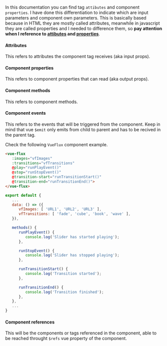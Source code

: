 ---
---
In this documentation you can find tag `attibutes` and component `properties`. I have done this differentiation to indicate which are input parameters and component own parameters. This is basically based because in HTML they are mostly called attributes, meanwhile in javascript they are called properties and I needed to difference them, so **pay attention when I reference to <u>attibutes</u> and <u>properties</u>**.

#### Attributes

This refers to attributes the component tag receives (aka input props).

#### Component properties

This refers to component properties that can read (aka output props).

#### Component methods

This refers to component methods.

#### Component events

This refers to the events that will be triggered from the component. Keep in mind that vue `$emit` only emits from child to parent and has to be recived in the parent tag.

Check the following `VueFlux` component example.

``` html
<vue-flux
   :images="vfImages"
   :transitions="vfTransitions"
   @play="runPlayEvent()"
   @stop="runStopEvent()"
   @transition-start="runTransitionStart()"
   @transition-end="runTransitionEnd()">
</vue-flux>
```

``` js
export default {
   ...
   data: () => ({
      vfImages: [ 'URL1', 'URL2', 'URL3' ],
      vfTransitions: [ 'fade', 'cube', 'book', 'wave' ],
   }),

   methods() {
      runPlayEvent() {
         console.log('Slider has started playing');
      },

      runStopEvent() {
         console.log('Slider has stopped playing');
      },

      runTransitionStart() {
         console.log('Transition started');
      },

      runTransitionEnd() {
         console.log('Transition finished');
      },
   },
   ...
}
```


#### Component references

This will be the components or tags referenced in the component, able to be reached throught `$refs` vue property of the component.
